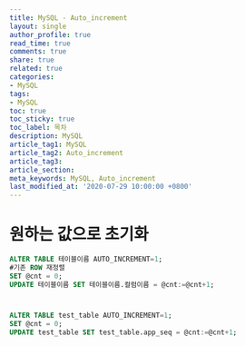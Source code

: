 ```yaml
---
title: MySQL - Auto_increment
layout: single
author_profile: true
read_time: true
comments: true
share: true
related: true
categories:
- MySQL
tags:
- MySQL
toc: true
toc_sticky: true
toc_label: 목차
description: MySQL
article_tag1: MySQL
article_tag2: Auto_increment
article_tag3: 
article_section:  
meta_keywords: MySQL, Auto_increment
last_modified_at: '2020-07-29 10:00:00 +0800'
---
```



# 원하는 값으로 초기화
```sql
ALTER TABLE 테이블이름 AUTO_INCREMENT=1;
#기존 ROW 재정렬
SET @cnt = 0;
UPDATE 테이블이름 SET 테이블이름.컬럼이름 = @cnt:=@cnt+1;
```
#

```sql
ALTER TABLE test_table AUTO_INCREMENT=1;
SET @cnt = 0;
UPDATE test_table SET test_table.app_seq = @cnt:=@cnt+1;
```
